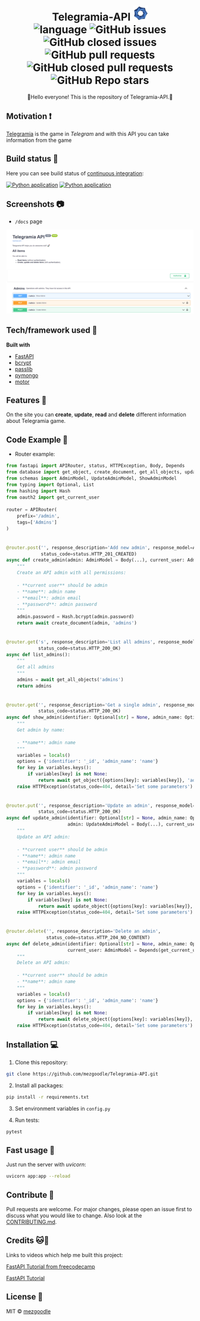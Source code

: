 <h1 id="project-title" align="center">
  Telegramia-API <img alt="logo" width="40" height="40" src="https://raw.githubusercontent.com/mezgoodle/images/master/MezidiaLogoTransparent.png" /><br>
  <img alt="language" src="https://img.shields.io/badge/language-python-brightgreen?style=flat-square" />
  <img alt="GitHub issues" src="https://img.shields.io/github/issues/mezgoodle/Telegramia-API?style=flat-square" />
  <img alt="GitHub closed issues" src="https://img.shields.io/github/issues-closed/mezgoodle/Telegramia-API?style=flat-square" />
  <img alt="GitHub pull requests" src="https://img.shields.io/github/issues-pr/mezgoodle/Telegramia-API?style=flat-square" />
  <img alt="GitHub closed pull requests" src="https://img.shields.io/github/issues-pr-closed/mezgoodle/Telegramia-API?style=flat-square" />
  <img alt="GitHub Repo stars" src="https://img.shields.io/github/stars/mezgoodle/Telegramia-API?style=flat-square">
</h1>

<p align="center">
🌟Hello everyone! This is the repository of Telegramia-API.🌟
</p>

## Motivation :exclamation:

[Telegramia](https://github.com/mezidia/Telegramia-API) is the game in _Telegram_ and with this API you can take information from the game

## Build status :hammer:

Here you can see build status of [continuous integration](https://en.wikipedia.org/wiki/Continuous_integration):

[![Python application](https://github.com/mezgoodle/Telegramia-API/actions/workflows/python-package.yml/badge.svg)](https://github.com/mezgoodle/Telegramia-API/actions/workflows/python-package.yml)
[![Python application](https://gitlab.com/mezgoodle/Telegramia-API/badges/master/pipeline.svg)](https://gitlab.com/mezgoodle/Telegramia-API/-/pipelines)
 
## Screenshots :camera:

- `/docs` page

![/docs page](https://raw.githubusercontent.com/mezgoodle/images/master/telegramia_api.png)

## Tech/framework used :wrench:

**Built with**

- [FastAPI](https://fastapi.tiangolo.com/)
- [bcrypt](https://pypi.org/project/bcrypt/)
- [passlib](https://pypi.org/project/passlib/)
- [pymongo](https://pymongo.readthedocs.io/en/stable/)
- [motor](https://motor.readthedocs.io/en/stable/)

## Features :muscle:

On the site you can **create**, **update**, **read** and **delete** different information about Telegramia game.

## Code Example :pushpin:

- Router example:

```python
from fastapi import APIRouter, status, HTTPException, Body, Depends
from database import get_object, create_document, get_all_objects, update_object, delete_object
from schemas import AdminModel, UpdateAdminModel, ShowAdminModel
from typing import Optional, List
from hashing import Hash
from oauth2 import get_current_user

router = APIRouter(
    prefix='/admin',
    tags=['Admins']
)


@router.post('', response_description='Add new admin', response_model=AdminModel,
             status_code=status.HTTP_201_CREATED)
async def create_admin(admin: AdminModel = Body(...), current_user: AdminModel = Depends(get_current_user)):
    """
    Create an API admin with all permissions:

    - **current user** should be admin
    - **name**: admin name
    - **email**: admin email
    - **password**: admin password
    """
    admin.password = Hash.bcrypt(admin.password)
    return await create_document(admin, 'admins')


@router.get('s', response_description='List all admins', response_model=List[ShowAdminModel],
            status_code=status.HTTP_200_OK)
async def list_admins():
    """
    Get all admins
    """
    admins = await get_all_objects('admins')
    return admins


@router.get('', response_description='Get a single admin', response_model=ShowAdminModel,
            status_code=status.HTTP_200_OK)
async def show_admin(identifier: Optional[str] = None, admin_name: Optional[str] = None):
    """
    Get admin by name:

    - **name**: admin name
    """
    variables = locals()
    options = {'identifier': '_id', 'admin_name': 'name'}
    for key in variables.keys():
        if variables[key] is not None:
            return await get_object({options[key]: variables[key]}, 'admins')
    raise HTTPException(status_code=404, detail='Set some parameters')


@router.put('', response_description='Update an admin', response_model=UpdateAdminModel,
            status_code=status.HTTP_200_OK)
async def update_admin(identifier: Optional[str] = None, admin_name: Optional[str] = None,
                       admin: UpdateAdminModel = Body(...), current_user: AdminModel = Depends(get_current_user)):
    """
    Update an API admin:

    - **current user** should be admin
    - **name**: admin name
    - **email**: admin email
    - **password**: admin password
    """
    variables = locals()
    options = {'identifier': '_id', 'admin_name': 'name'}
    for key in variables.keys():
        if variables[key] is not None:
            return await update_object({options[key]: variables[key]}, admin, 'admins')
    raise HTTPException(status_code=404, detail='Set some parameters')


@router.delete('', response_description='Delete an admin',
               status_code=status.HTTP_204_NO_CONTENT)
async def delete_admin(identifier: Optional[str] = None, admin_name: Optional[str] = None,
                       current_user: AdminModel = Depends(get_current_user)):
    """
    Delete an API admin:

    - **current user** should be admin
    - **name**: admin name
    """
    variables = locals()
    options = {'identifier': '_id', 'admin_name': 'name'}
    for key in variables.keys():
        if variables[key] is not None:
            return await delete_object({options[key]: variables[key]}, 'admins')
    raise HTTPException(status_code=404, detail='Set some parameters')

```

## Installation :computer:

1. Clone this repository:

```bash
git clone https://github.com/mezgoodle/Telegramia-API.git
```

2. Install all packages:

```bash
pip install -r requirements.txt
```

3. Set environment variables in `config.py`

4. Run tests:
```bash
pytest 
```

## Fast usage :dash:

Just run the server with _uvicorn_:

```bash
uvicorn app:app --reload
```

## Contribute :running:

Pull requests are welcome. For major changes, please open an issue first to discuss what you would like to change. Also look at the [CONTRIBUTING.md](https://github.com/mezgoodle/Telegramia-API/blob/master/CONTRIBUTING.md).

## Credits :cat::handshake:

Links to videos which help me built this project:

[FastAPI Tutorial from freecodecamp](https://www.youtube.com/watch?v=tLKKmouUams)

[FastAPI Tutorial](https://www.youtube.com/watch?v=7t2alSnE2-I)

## License :bookmark:

MIT © [mezgoodle](https://github.com/mezgoodle)
